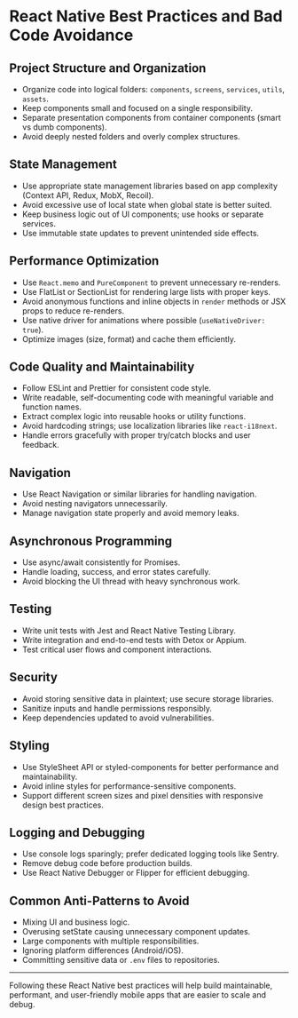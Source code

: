 # React Native Best Practices and Bad Code Avoidance

## Project Structure and Organization
- Organize code into logical folders: `components`, `screens`, `services`, `utils`, `assets`.
- Keep components small and focused on a single responsibility.
- Separate presentation components from container components (smart vs dumb components).
- Avoid deeply nested folders and overly complex structures.

## State Management
- Use appropriate state management libraries based on app complexity (Context API, Redux, MobX, Recoil).
- Avoid excessive use of local state when global state is better suited.
- Keep business logic out of UI components; use hooks or separate services.
- Use immutable state updates to prevent unintended side effects.

## Performance Optimization
- Use `React.memo` and `PureComponent` to prevent unnecessary re-renders.
- Use FlatList or SectionList for rendering large lists with proper keys.
- Avoid anonymous functions and inline objects in `render` methods or JSX props to reduce re-renders.
- Use native driver for animations where possible (`useNativeDriver: true`).
- Optimize images (size, format) and cache them efficiently.

## Code Quality and Maintainability
- Follow ESLint and Prettier for consistent code style.
- Write readable, self-documenting code with meaningful variable and function names.
- Extract complex logic into reusable hooks or utility functions.
- Avoid hardcoding strings; use localization libraries like `react-i18next`.
- Handle errors gracefully with proper try/catch blocks and user feedback.

## Navigation
- Use React Navigation or similar libraries for handling navigation.
- Avoid nesting navigators unnecessarily.
- Manage navigation state properly and avoid memory leaks.

## Asynchronous Programming
- Use async/await consistently for Promises.
- Handle loading, success, and error states carefully.
- Avoid blocking the UI thread with heavy synchronous work.

## Testing
- Write unit tests with Jest and React Native Testing Library.
- Write integration and end-to-end tests with Detox or Appium.
- Test critical user flows and component interactions.

## Security
- Avoid storing sensitive data in plaintext; use secure storage libraries.
- Sanitize inputs and handle permissions responsibly.
- Keep dependencies updated to avoid vulnerabilities.

## Styling
- Use StyleSheet API or styled-components for better performance and maintainability.
- Avoid inline styles for performance-sensitive components.
- Support different screen sizes and pixel densities with responsive design best practices.

## Logging and Debugging
- Use console logs sparingly; prefer dedicated logging tools like Sentry.
- Remove debug code before production builds.
- Use React Native Debugger or Flipper for efficient debugging.

## Common Anti-Patterns to Avoid
- Mixing UI and business logic.
- Overusing setState causing unnecessary component updates.
- Large components with multiple responsibilities.
- Ignoring platform differences (Android/iOS).
- Committing sensitive data or `.env` files to repositories.

---

Following these React Native best practices will help build maintainable, performant, and user-friendly mobile apps that are easier to scale and debug.
